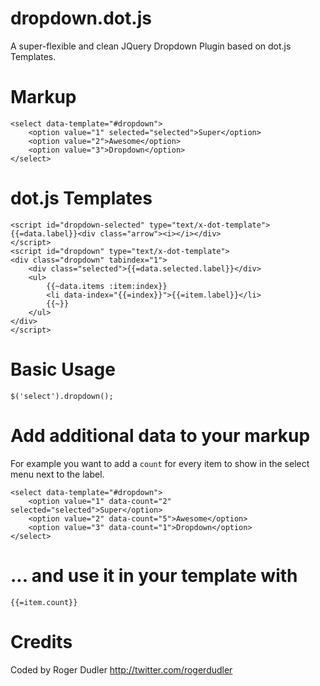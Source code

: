 # dropdown.dot.js

A super-flexible and clean JQuery Dropdown Plugin based on dot.js Templates.

# Markup

    <select data-template="#dropdown">
        <option value="1" selected="selected">Super</option>
        <option value="2">Awesome</option>
        <option value="3">Dropdown</option>
    </select>

# dot.js Templates

    <script id="dropdown-selected" type="text/x-dot-template">
    {{=data.label}}<div class="arrow"><i></i></div>
    </script>
    <script id="dropdown" type="text/x-dot-template">
    <div class="dropdown" tabindex="1">
        <div class="selected">{{=data.selected.label}}</div>
        <ul>
            {{~data.items :item:index}}
            <li data-index="{{=index}}">{{=item.label}}</li>
            {{~}}
        </ul>
    </div>
    </script>

# Basic Usage

    $('select').dropdown();

# Add additional data to your markup #

For example you want to add a ```count``` for every item to show in the select menu next to the label.

    <select data-template="#dropdown">
        <option value="1" data-count="2" selected="selected">Super</option>
        <option value="2" data-count="5">Awesome</option>
        <option value="3" data-count="1">Dropdown</option>
    </select>

# ... and use it in your template with

    {{=item.count}}

# Credits

Coded by Roger Dudler
http://twitter.com/rogerdudler